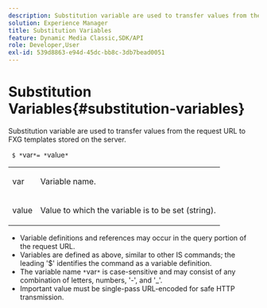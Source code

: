 ```yaml
---
description: Substitution variable are used to transfer values from the request URL to FXG templates stored on the server.
solution: Experience Manager
title: Substitution Variables
feature: Dynamic Media Classic,SDK/API
role: Developer,User
exl-id: 539d8863-e94d-45dc-bb8c-3db7bead0051
---
```

# Substitution Variables{#substitution-variables}

Substitution variable are used to transfer values from the request URL to FXG templates stored on the server.

 ` $ *`var`*= *`value`*`

<table id="simpletable_76B381800C0D411F87CD551FC30B0579"> 
 <tr class="strow"> 
  <td class="stentry"> <p> <span class="codeph"> <span class="varname"> var </span> </span> </p> </td> 
  <td class="stentry"> <p>Variable name. </p> </td> 
 </tr> 
 <tr class="strow"> 
  <td class="stentry"> <p> <span class="codeph"> <span class="varname"> value </span> </span> </p> </td> 
  <td class="stentry"> <p>Value to which the variable is to be set (string). </p> </td> 
 </tr> 
</table>

* Variable definitions and references may occur in the query portion of the request URL. 
* Variables are defined as above, similar to other IS commands; the leading '$' identifies the command as a variable definition. 
* The variable name `*`var`*` is case-sensitive and may consist of any combination of letters, numbers, '-', and '_'. 
* Important value must be single-pass URL-encoded for safe HTTP transmission.
